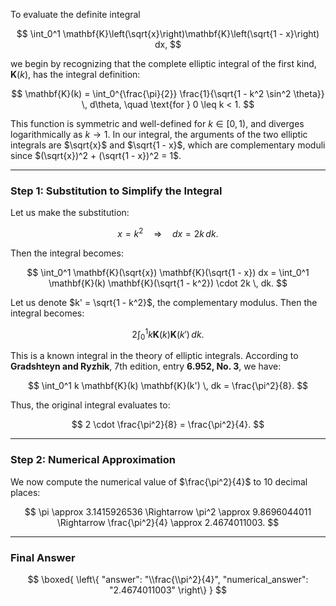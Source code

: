 To evaluate the definite integral

$$
\int_0^1 \mathbf{K}\left(\sqrt{x}\right)\mathbf{K}\left(\sqrt{1 - x}\right) dx,
$$

we begin by recognizing that the complete elliptic integral of the first kind, $\mathbf{K}(k)$, has the integral definition:

$$
\mathbf{K}(k) = \int_0^{\frac{\pi}{2}} \frac{1}{\sqrt{1 - k^2 \sin^2 \theta}} \, d\theta, \quad \text{for } 0 \leq k < 1.
$$

This function is symmetric and well-defined for $k \in [0, 1)$, and diverges logarithmically as $k \to 1$. In our integral, the arguments of the two elliptic integrals are $\sqrt{x}$ and $\sqrt{1 - x}$, which are complementary moduli since $(\sqrt{x})^2 + (\sqrt{1 - x})^2 = 1$.

---

### Step 1: Substitution to Simplify the Integral

Let us make the substitution:

$$
x = k^2 \quad \Rightarrow \quad dx = 2k \, dk.
$$

Then the integral becomes:

$$
\int_0^1 \mathbf{K}(\sqrt{x}) \mathbf{K}(\sqrt{1 - x}) dx = \int_0^1 \mathbf{K}(k) \mathbf{K}(\sqrt{1 - k^2}) \cdot 2k \, dk.
$$

Let us denote $k' = \sqrt{1 - k^2}$, the complementary modulus. Then the integral becomes:

$$
2 \int_0^1 k \mathbf{K}(k) \mathbf{K}(k') \, dk.
$$

This is a known integral in the theory of elliptic integrals. According to **Gradshteyn and Ryzhik**, 7th edition, entry **6.952, No. 3**, we have:

$$
\int_0^1 k \mathbf{K}(k) \mathbf{K}(k') \, dk = \frac{\pi^2}{8}.
$$

Thus, the original integral evaluates to:

$$
2 \cdot \frac{\pi^2}{8} = \frac{\pi^2}{4}.
$$

---

### Step 2: Numerical Approximation

We now compute the numerical value of $\frac{\pi^2}{4}$ to 10 decimal places:

$$
\pi \approx 3.1415926536 \Rightarrow \pi^2 \approx 9.8696044011 \Rightarrow \frac{\pi^2}{4} \approx 2.4674011003.
$$

---

### Final Answer

$$
\boxed{
\left\{
  "answer": "\\frac{\\pi^2}{4}",
  "numerical_answer": "2.4674011003"
\right\}
}
$$